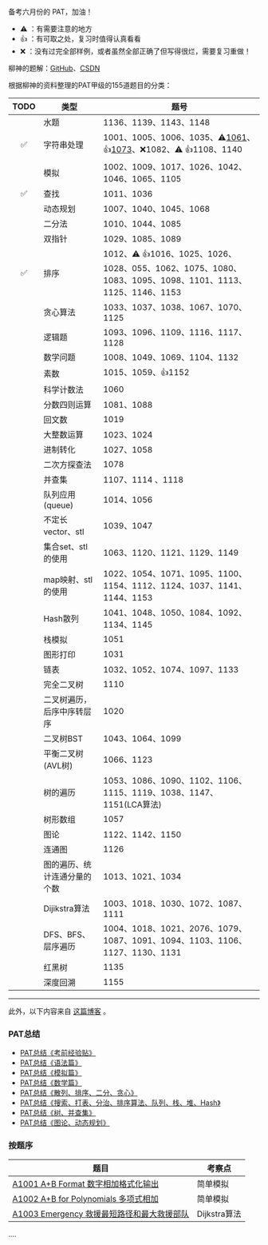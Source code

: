 备考六月份的 PAT，加油！

- :warning: ：有需要注意的地方
- :+1: ：有可取之处，复习时值得认真看看
- :x: ：没有过完全部样例，或者虽然全部正确了但写得很烂，需要复习重做！



柳神的题解：[GitHub](https://github.com/liuchuo/PAT)、[CSDN](https://liuchuo.blog.csdn.net/)

根据柳神的资料整理的PAT甲级的155道题目的分类：

|TODO|类型|题号|
|:--:|----|----|
|				|水题				|					1136、1139、1143、1148|
|:white_check_mark:		|字符串处理		| 1001、1005、1006、1035、:warning:[1061](./Advanced/1061_Dating_20.cpp)、:+1:[1073](./Advanced/1073_Scientific_Notation_20.cpp)、:x:1082、:warning: :+1:1108、1140 |
|				|模拟				|					1002、1009、1017、1026、1042、1046、1065、1105|
| :white_check_mark: |查找		| 1011、1036 |
|		|动态规划		|						1007、1040、1045、1068|
|					|二分法					|			1010、1044、1085|
|				|双指针				|				1029、1085、1089|
| :white_check_mark: |排序				| 1012、:warning: :+1:1016、1025、1026、1028、055、1062、1075、1080、1083、1095、1098、1101、1113、1125、1146、1153 |
|	|贪心算法	| 1033、1037、1038、1067、1070、1125 |
|					|逻辑题					| 1093、1096、1109、1116、1117、1128 |
|				|数学问题				| 1008、1049、1069、1104、1132 |
|				|素数				| 1015、1059、:+1:1152 |
|			|科学计数法			|				1060|
|			|分数四则运算			|				1081、1088|
|	|回文数	| 1019 |
|	|大整数运算	| 1023、1024 |
|	|进制转化	| 1027、1058 |
|	|二次方探查法	| 1078 |
|	|并查集	| 1107、1114 、1118 |
|			|队列应用(queue)			|			1014、1056|
|		|不定长vector、stl		|			1039、1047|
|		|集合set、stl的使用		| 1063、1120、1121、1129、1149 |
|		|map映射、stl的使用		|			1022、1054、1071、1095、1100、1154、1112、1124、1037、1141、1144、1153|
|				|Hash散列				|				1041、1048、1050、1084、1092、1134、1145|
|					|栈模拟					|			1051|
|				|图形打印				|				1031|
|						|链表						| 1032、1052、1074、1097、1133 |
|				|完全二叉树				| 1110 |
|	|二叉树遍历，后序中序转层序	|			1020|
|			|二叉树BST			|				1043、1064、1099|
|		|平衡二叉树(AVL树)		|				1066、1123|
|				|树的遍历				| 1053、1086、1090、1102、1106、1115、1119、1038、1147、1151(LCA算法) |
|					|树形数组					|			1057|
|						|图论						|			1122、1142、1150|
|						|连通图						| 1126 |
|	|图的遍历、统计连通分量的个数	|			1013、1021、1034|
|			|Dijikstra算法			| 1003、1018、1030、1072、1087、1111 |
|		|DFS、BFS、层序遍历		|			1004、1018、1021、2076、1079、1087、1091、1094、1103、1106、1127、1130、1131|
|				|红黑树				|				1135|
|				|深度回溯				|				1155|





-----

此外，以下内容来自 [这篇博客](https://blog.csdn.net/a617976080/article/details/89676670) 。

### PAT总结

- [PAT总结《考前经验贴》](https://blog.csdn.net/a617976080/article/details/100107317)
- [PAT总结《语法篇》](https://blog.csdn.net/a617976080/article/details/100094998)
- [PAT总结《模拟篇》](https://blog.csdn.net/a617976080/article/details/100095143)
- [PAT总结《数学篇》](https://blog.csdn.net/a617976080/article/details/100154531)
- [PAT总结《散列、排序、二分、贪心》](https://blog.csdn.net/a617976080/article/details/100515964)
- [PAT总结《搜索、打表、分治、排序算法、队列、栈、堆、Hash》](https://blog.csdn.net/a617976080/article/details/100548008)
- [PAT总结《树、并查集》](https://blog.csdn.net/a617976080/article/details/100556665)
- [PAT总结《图论、动态规划》](https://blog.csdn.net/a617976080/article/details/100571765)

### 按题序

| 题目                                                         | 考察点       |
| ------------------------------------------------------------ | ------------ |
| [A1001 A+B Format 数字相加格式化输出](https://blog.csdn.net/a617976080/article/details/89052748) | 简单模拟     |
| [A1002 A+B for Polynomials 多项式相加](https://blog.csdn.net/a617976080/article/details/89053218) | 简单模拟     |
| [A1003 Emergency 救援最短路径和最大救援部队](https://blog.csdn.net/a617976080/article/details/89087393) | Dijkstra算法 |

....
